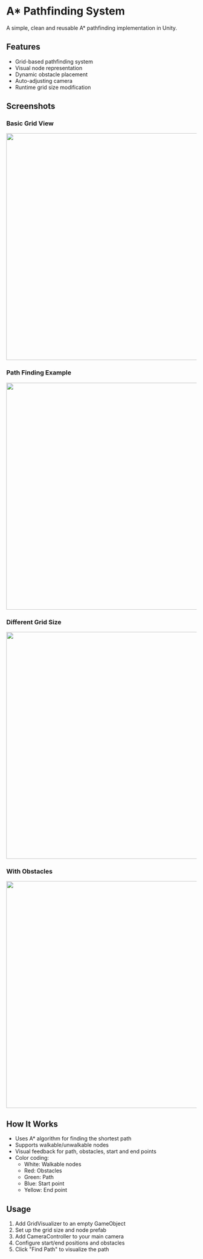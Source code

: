 # A* Pathfinding System

A simple, clean and reusable A* pathfinding implementation in Unity.

## Features
- Grid-based pathfinding system
- Visual node representation
- Dynamic obstacle placement
- Auto-adjusting camera
- Runtime grid size modification

## Screenshots

### Basic Grid View
<img src="ss/ss1.png" width="600">

### Path Finding Example
<img src="ss/ss2.png" width="600">

### Different Grid Size
<img src="ss/ss3.png" width="600">

### With Obstacles
<img src="ss/ss4.png" width="600">

## How It Works
- Uses A* algorithm for finding the shortest path
- Supports walkable/unwalkable nodes
- Visual feedback for path, obstacles, start and end points
- Color coding:
  - White: Walkable nodes
  - Red: Obstacles
  - Green: Path
  - Blue: Start point
  - Yellow: End point

## Usage
1. Add GridVisualizer to an empty GameObject
2. Set up the grid size and node prefab
3. Add CameraController to your main camera
4. Configure start/end positions and obstacles
5. Click "Find Path" to visualize the path
 
